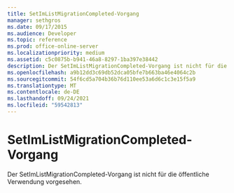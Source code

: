 ```yaml
---
title: SetImListMigrationCompleted-Vorgang
manager: sethgros
ms.date: 09/17/2015
ms.audience: Developer
ms.topic: reference
ms.prod: office-online-server
ms.localizationpriority: medium
ms.assetid: c5c0875b-b941-46a8-8297-1ba397e38442
description: Der SetImListMigrationCompleted-Vorgang ist nicht für die öffentliche Verwendung vorgesehen.
ms.openlocfilehash: a9b12dd3c69db52dca05bfe7b663ba46e4064c2b
ms.sourcegitcommit: 54f6cd5a704b36b76d110ee53a6d6c1c3e15f5a9
ms.translationtype: MT
ms.contentlocale: de-DE
ms.lasthandoff: 09/24/2021
ms.locfileid: "59542813"
---
```

# <a name="setimlistmigrationcompleted-operation"></a>SetImListMigrationCompleted-Vorgang

Der SetImListMigrationCompleted-Vorgang ist nicht für die öffentliche Verwendung vorgesehen.
  

